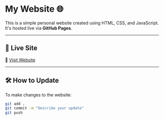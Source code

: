 # My Website 🌐

This is a simple personal website created using HTML, CSS, and JavaScript.  
It's hosted live via **GitHub Pages**.

---

## 🚀 Live Site  
🔗 [Visit Website](https://jamledgend.github.io/My-Website/)

---

## 🛠️ How to Update

To make changes to the website:

```bash
git add .
git commit -m "Describe your update"
git push
